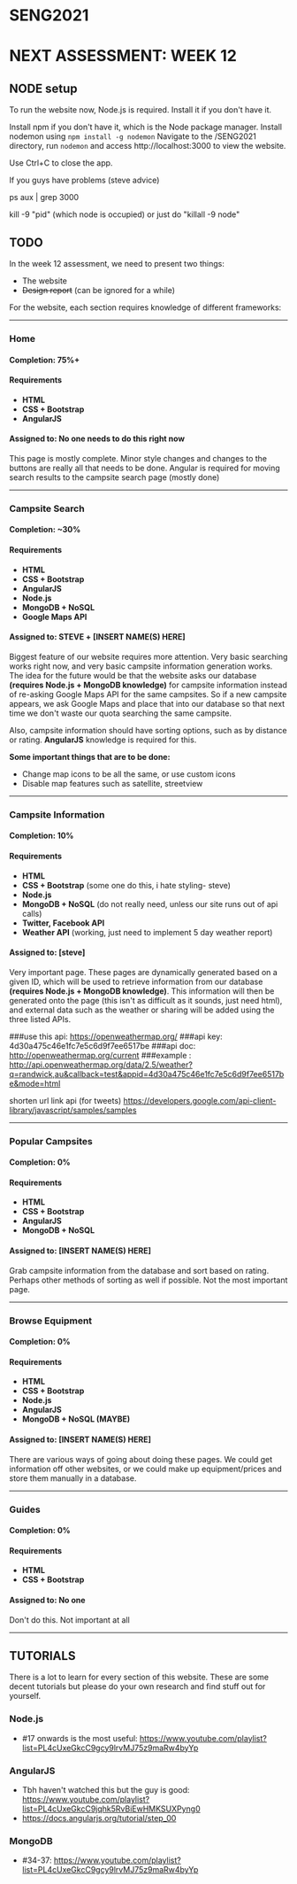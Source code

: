 # SENG2021

# NEXT ASSESSMENT: WEEK 12

## NODE setup
To run the website now, Node.js is required. Install it if you don't have it.

Install npm if you don't have it, which is the Node package manager.
Install nodemon using `npm install -g nodemon`
Navigate to the /SENG2021 directory, run `nodemon` and access http://localhost:3000 to view the website.

Use Ctrl+C to close the app.

If you guys have problems (steve advice)

ps aux | grep 3000

kill -9 "pid" (which node is occupied) or just do "killall -9 node"

## TODO
In the week 12 assessment, we need to present two things:
* The website
* ~~Design report~~ (can be ignored for a while)

For the website, each section requires knowledge of different frameworks:

___

### Home
#### Completion: 75%+
#### Requirements
* **HTML**
* **CSS + Bootstrap**
* **AngularJS**

#### Assigned to: No one needs to do this right now

This page is mostly complete. Minor style changes and changes to the buttons are really all
that needs to be done. Angular is required for moving search results to the campsite search page (mostly done)

___

### Campsite Search
#### Completion: ~30%
#### Requirements
* **HTML**
* **CSS + Bootstrap**
* **AngularJS**
* **Node.js**
* **MongoDB + NoSQL**
* **Google Maps API**

#### Assigned to: STEVE + [INSERT NAME(S) HERE]

Biggest feature of our website requires more attention. Very basic searching works right now, and very basic campsite information generation works. The idea for the future would be that the website asks our database **(requires Node.js + MongoDB knowledge)** for campsite information instead of re-asking Google Maps API for the same campsites. So if a new campsite appears, we ask Google Maps and place that into our database so that next time we don't waste our quota searching the same campsite.

Also, campsite information should have sorting options, such as by distance or rating. **AngularJS** knowledge is required for this.

**Some important things that are to be done:**
* Change map icons to be all the same, or use custom icons
* Disable map features such as satellite, streetview

___

### Campsite Information
#### Completion: 10%
#### Requirements
* **HTML**
* **CSS + Bootstrap** (some one do this, i hate styling- steve)
* **Node.js** 
* **MongoDB + NoSQL** (do not really need, unless our site runs out of api calls)
* **Twitter, Facebook API** 
* **Weather API** (working, just need to implement 5 day weather report)

#### Assigned to: [steve]

Very important page. These pages are dynamically generated based on a given ID, which will be used to retrieve information from our database **(requires Node.js + MongoDB knowledge)**. This information will then be generated onto the page (this isn't as difficult as it sounds, just need html), and external data such as the weather or sharing will be added using the three listed APIs.


###use this api: https://openweathermap.org/
###api key: 4d30a475c46e1fc7e5c6d9f7ee6517be
###api doc: http://openweathermap.org/current
###example : http://api.openweathermap.org/data/2.5/weather?q=randwick,au&callback=test&appid=4d30a475c46e1fc7e5c6d9f7ee6517be&mode=html


shorten url link api (for tweets)
https://developers.google.com/api-client-library/javascript/samples/samples
___

### Popular Campsites
#### Completion: 0%
#### Requirements
* **HTML**
* **CSS + Bootstrap**
* **AngularJS**
* **MongoDB + NoSQL**

#### Assigned to: [INSERT NAME(S) HERE]

Grab campsite information from the database and sort based on rating. Perhaps other methods of sorting as well if possible. Not the most important page.

___

### Browse Equipment
#### Completion: 0%
#### Requirements
* **HTML**
* **CSS + Bootstrap**
* **Node.js**
* **AngularJS**
* **MongoDB + NoSQL (MAYBE)**

#### Assigned to: [INSERT NAME(S) HERE]

There are various ways of going about doing these pages. We could get information off other websites, or we could make up equipment/prices and store them manually in a database.

___

### Guides
#### Completion: 0%
#### Requirements
* **HTML**
* **CSS + Bootstrap**

#### Assigned to: No one

Don't do this. Not important at all

___

## TUTORIALS
There is a lot to learn for every section of this website. These are some decent tutorials but please do your own research and find stuff out for yourself.

### Node.js
* \#17 onwards is the most useful: https://www.youtube.com/playlist?list=PL4cUxeGkcC9gcy9lrvMJ75z9maRw4byYp

### AngularJS
* Tbh haven't watched this but the guy is good: https://www.youtube.com/playlist?list=PL4cUxeGkcC9jqhk5RvBiEwHMKSUXPyng0
* https://docs.angularjs.org/tutorial/step_00

### MongoDB
* \#34-37: https://www.youtube.com/playlist?list=PL4cUxeGkcC9gcy9lrvMJ75z9maRw4byYp
